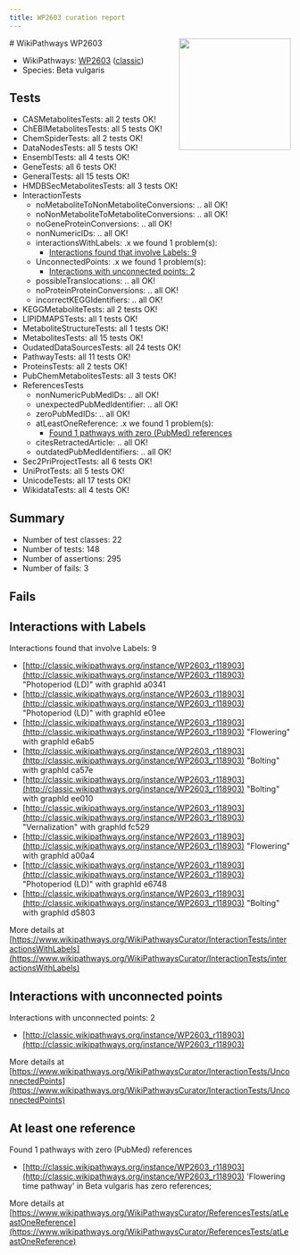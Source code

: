 ```yaml
---
title: WP2603 curation report
---
```


<img style="float: right; width: 200px" src="https://upload.wikimedia.org/wikipedia/commons/thumb/8/83/Wplogo_with_text_500.png/640px-Wplogo_with_text_500.png" />
# WikiPathways WP2603

* WikiPathways: [WP2603](https://wikipathways.org/pathways/WP2603) ([classic](https://classic.wikipathways.org/instance/WP2603))
* Species: Beta vulgaris
## Tests
* CASMetabolitesTests: all 2 tests OK!
* ChEBIMetabolitesTests: all 5 tests OK!
* ChemSpiderTests: all 2 tests OK!
* DataNodesTests: all 5 tests OK!
* EnsemblTests: all 4 tests OK!
* GeneTests: all 6 tests OK!
* GeneralTests: all 15 tests OK!
* HMDBSecMetabolitesTests: all 3 tests OK!
* InteractionTests
    * noMetaboliteToNonMetaboliteConversions: .. all OK!
    * noNonMetaboliteToMetaboliteConversions: .. all OK!
    * noGeneProteinConversions: .. all OK!
    * nonNumericIDs: .. all OK!
    * interactionsWithLabels: .x we found 1 problem(s):
        * [Interactions found that involve Labels: 9](#630d2680)
    * UnconnectedPoints: .x we found 1 problem(s):
        * [Interactions with unconnected points: 2](#35a61ada)
    * possibleTranslocations: .. all OK!
    * noProteinProteinConversions: .. all OK!
    * incorrectKEGGIdentifiers: .. all OK!
* KEGGMetaboliteTests: all 2 tests OK!
* LIPIDMAPSTests: all 1 tests OK!
* MetaboliteStructureTests: all 1 tests OK!
* MetabolitesTests: all 15 tests OK!
* OudatedDataSourcesTests: all 24 tests OK!
* PathwayTests: all 11 tests OK!
* ProteinsTests: all 2 tests OK!
* PubChemMetabolitesTests: all 3 tests OK!
* ReferencesTests
    * nonNumericPubMedIDs: .. all OK!
    * unexpectedPubMedIdentifier: .. all OK!
    * zeroPubMedIDs: .. all OK!
    * atLeastOneReference: .x we found 1 problem(s):
        * [Found 1 pathways with zero (PubMed) references](#d0a459f0)
    * citesRetractedArticle: .. all OK!
    * outdatedPubMedIdentifiers: .. all OK!
* Sec2PriProjectTests: all 6 tests OK!
* UniProtTests: all 5 tests OK!
* UnicodeTests: all 17 tests OK!
* WikidataTests: all 4 tests OK!


## Summary

* Number of test classes: 22
* Number of tests: 148
* Number of assertions: 295
* Number of fails: 3

## Fails

<a name="630d2680" />

## Interactions with Labels

Interactions found that involve Labels: 9

* [http://classic.wikipathways.org/instance/WP2603_r118903](http://classic.wikipathways.org/instance/WP2603_r118903) "Photoperiod 
(LD)" with graphId a0341
* [http://classic.wikipathways.org/instance/WP2603_r118903](http://classic.wikipathways.org/instance/WP2603_r118903) "Photoperiod 
(LD)" with graphId e01ee
* [http://classic.wikipathways.org/instance/WP2603_r118903](http://classic.wikipathways.org/instance/WP2603_r118903) "Flowering" with graphId e6ab5
* [http://classic.wikipathways.org/instance/WP2603_r118903](http://classic.wikipathways.org/instance/WP2603_r118903) "Bolting" with graphId ca57e
* [http://classic.wikipathways.org/instance/WP2603_r118903](http://classic.wikipathways.org/instance/WP2603_r118903) "Bolting" with graphId ee010
* [http://classic.wikipathways.org/instance/WP2603_r118903](http://classic.wikipathways.org/instance/WP2603_r118903) "Vernalization" with graphId fc529
* [http://classic.wikipathways.org/instance/WP2603_r118903](http://classic.wikipathways.org/instance/WP2603_r118903) "Flowering" with graphId a00a4
* [http://classic.wikipathways.org/instance/WP2603_r118903](http://classic.wikipathways.org/instance/WP2603_r118903) "Photoperiod 
(LD)" with graphId e6748
* [http://classic.wikipathways.org/instance/WP2603_r118903](http://classic.wikipathways.org/instance/WP2603_r118903) "Bolting" with graphId d5803


More details at [https://www.wikipathways.org/WikiPathwaysCurator/InteractionTests/interactionsWithLabels](https://www.wikipathways.org/WikiPathwaysCurator/InteractionTests/interactionsWithLabels)

<a name="35a61ada" />

## Interactions with unconnected points

Interactions with unconnected points: 2

* [http://classic.wikipathways.org/instance/WP2603_r118903](http://classic.wikipathways.org/instance/WP2603_r118903)


More details at [https://www.wikipathways.org/WikiPathwaysCurator/InteractionTests/UnconnectedPoints](https://www.wikipathways.org/WikiPathwaysCurator/InteractionTests/UnconnectedPoints)

<a name="d0a459f0" />

## At least one reference

Found 1 pathways with zero (PubMed) references

* [http://classic.wikipathways.org/instance/WP2603_r118903](http://classic.wikipathways.org/instance/WP2603_r118903) 'Flowering time pathway' in Beta vulgaris has zero references; 


More details at [https://www.wikipathways.org/WikiPathwaysCurator/ReferencesTests/atLeastOneReference](https://www.wikipathways.org/WikiPathwaysCurator/ReferencesTests/atLeastOneReference)

